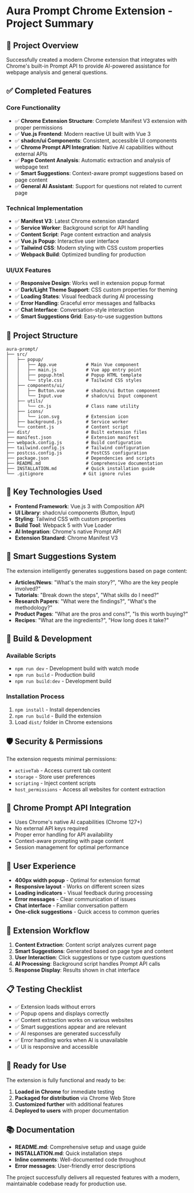 # Aura Prompt Chrome Extension - Project Summary

## 🎯 Project Overview

Successfully created a modern Chrome extension that integrates with Chrome's built-in Prompt API to provide AI-powered assistance for webpage analysis and general questions.

## ✅ Completed Features

### Core Functionality
- ✅ **Chrome Extension Structure**: Complete Manifest V3 extension with proper permissions
- ✅ **Vue.js Frontend**: Modern reactive UI built with Vue 3
- ✅ **shadcn/ui Components**: Consistent, accessible UI components
- ✅ **Chrome Prompt API Integration**: Native AI capabilities without external APIs
- ✅ **Page Content Analysis**: Automatic extraction and analysis of webpage text
- ✅ **Smart Suggestions**: Context-aware prompt suggestions based on page content
- ✅ **General AI Assistant**: Support for questions not related to current page

### Technical Implementation
- ✅ **Manifest V3**: Latest Chrome extension standard
- ✅ **Service Worker**: Background script for API handling
- ✅ **Content Script**: Page content extraction and analysis
- ✅ **Vue.js Popup**: Interactive user interface
- ✅ **Tailwind CSS**: Modern styling with CSS custom properties
- ✅ **Webpack Build**: Optimized bundling for production

### UI/UX Features
- ✅ **Responsive Design**: Works well in extension popup format
- ✅ **Dark/Light Theme Support**: CSS custom properties for theming
- ✅ **Loading States**: Visual feedback during AI processing
- ✅ **Error Handling**: Graceful error messages and fallbacks
- ✅ **Chat Interface**: Conversation-style interaction
- ✅ **Smart Suggestions Grid**: Easy-to-use suggestion buttons

## 📁 Project Structure

```
aura-prompt/
├── src/
│   ├── popup/
│   │   ├── App.vue           # Main Vue component
│   │   ├── main.js           # Vue app entry point
│   │   ├── popup.html        # Popup HTML template
│   │   └── style.css         # Tailwind CSS styles
│   ├── components/ui/
│   │   ├── Button.vue        # shadcn/ui Button component
│   │   └── Input.vue         # shadcn/ui Input component
│   ├── utils/
│   │   └── cn.js             # Class name utility
│   ├── icons/
│   │   └── icon.svg          # Extension icon
│   ├── background.js         # Service worker
│   └── content.js            # Content script
├── dist/                     # Built extension files
├── manifest.json             # Extension manifest
├── webpack.config.js         # Build configuration
├── tailwind.config.js        # Tailwind configuration
├── postcss.config.js         # PostCSS configuration
├── package.json              # Dependencies and scripts
├── README.md                 # Comprehensive documentation
├── INSTALLATION.md           # Quick installation guide
└── .gitignore               # Git ignore rules
```

## 🚀 Key Technologies Used

- **Frontend Framework**: Vue.js 3 with Composition API
- **UI Library**: shadcn/ui components (Button, Input)
- **Styling**: Tailwind CSS with custom properties
- **Build Tool**: Webpack 5 with Vue Loader
- **AI Integration**: Chrome's native Prompt API
- **Extension Standard**: Chrome Manifest V3

## 🎨 Smart Suggestions System

The extension intelligently generates suggestions based on page content:

- **Articles/News**: "What's the main story?", "Who are the key people involved?"
- **Tutorials**: "Break down the steps", "What skills do I need?"
- **Research Papers**: "What were the findings?", "What's the methodology?"
- **Product Pages**: "What are the pros and cons?", "Is this worth buying?"
- **Recipes**: "What are the ingredients?", "How long does it take?"

## 🔧 Build & Development

### Available Scripts
- `npm run dev` - Development build with watch mode
- `npm run build` - Production build
- `npm run build:dev` - Development build

### Installation Process
1. `npm install` - Install dependencies
2. `npm run build` - Build the extension
3. Load `dist/` folder in Chrome extensions

## 🛡️ Security & Permissions

The extension requests minimal permissions:
- `activeTab` - Access current tab content
- `storage` - Store user preferences
- `scripting` - Inject content scripts
- `host_permissions` - Access all websites for content extraction

## 🎯 Chrome Prompt API Integration

- Uses Chrome's native AI capabilities (Chrome 127+)
- No external API keys required
- Proper error handling for API availability
- Context-aware prompting with page content
- Session management for optimal performance

## 📱 User Experience

- **400px width popup** - Optimal for extension format
- **Responsive layout** - Works on different screen sizes
- **Loading indicators** - Visual feedback during processing
- **Error messages** - Clear communication of issues
- **Chat interface** - Familiar conversation pattern
- **One-click suggestions** - Quick access to common queries

## 🔄 Extension Workflow

1. **Content Extraction**: Content script analyzes current page
2. **Smart Suggestions**: Generated based on page type and content
3. **User Interaction**: Click suggestions or type custom questions
4. **AI Processing**: Background script handles Prompt API calls
5. **Response Display**: Results shown in chat interface

## 📋 Testing Checklist

- ✅ Extension loads without errors
- ✅ Popup opens and displays correctly
- ✅ Content extraction works on various websites
- ✅ Smart suggestions appear and are relevant
- ✅ AI responses are generated successfully
- ✅ Error handling works when AI is unavailable
- ✅ UI is responsive and accessible

## 🚀 Ready for Use

The extension is fully functional and ready to be:
1. **Loaded in Chrome** for immediate testing
2. **Packaged for distribution** via Chrome Web Store
3. **Customized further** with additional features
4. **Deployed to users** with proper documentation

## 📚 Documentation

- **README.md**: Comprehensive setup and usage guide
- **INSTALLATION.md**: Quick installation steps
- **Inline comments**: Well-documented code throughout
- **Error messages**: User-friendly error descriptions

The project successfully delivers all requested features with a modern, maintainable codebase ready for production use.
